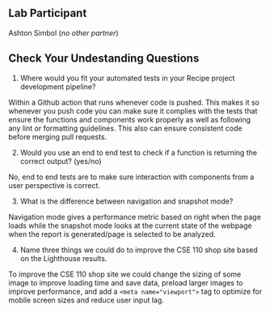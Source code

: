 ## Lab Participant
Ashton Simbol (*no other partner*)

## Check Your Undestanding Questions
1) Where would you fit your automated tests in your Recipe project development pipeline?

Within a Github action that runs whenever code is pushed. This makes it so whenever you push code you can make sure it complies with the tests that ensure the functions and components work properly as well as following any lint or formatting guidelines. This also can ensure consistent code before merging pull requests.

2) Would you use an end to end test to check if a function is returning the correct output? (yes/no)

No, end to end tests are to make sure interaction with components from a user perspective is correct.

3) What is the difference between navigation and snapshot mode?

Navigation mode gives a performance metric based on right when the page loads while the snapshot mode looks at the current state of the webpage when the report is generated/page is selected to be analyzed.

4) Name three things we could do to improve the CSE 110 shop site based on the Lighthouse results.

To improve the CSE 110 shop site we could change the sizing of some image to improve loading time and save data, preload larger images to improve performance, and add a `<meta name="viewport">` tag to optimize for mobile screen sizes and reduce user input lag.





